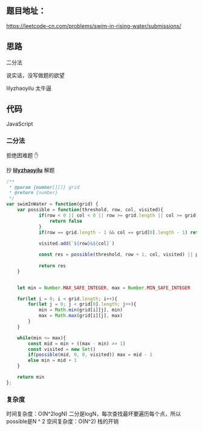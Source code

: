 ## 题目地址：

https://leetcode-cn.com/problems/swim-in-rising-water/submissions/



## 思路

二分法

说实话，没写做题的欲望

lilyzhaoyilu 太牛逼



## 代码

JavaScript

### 二分法

拒绝困难题 :hand:

抄 **[lilyzhaoyilu](https://github.com/lilyzhaoyilu)** 解题

```javascript
/**
 * @param {number[][]} grid
 * @return {number}
 */
var swimInWater = function(grid) {
    var possible = function(threshold, row, col, visited){
            if(row < 0 || col < 0 || row >= grid.length || col >= grid[0].length || grid[row][col] > threshold || visited.has(`${row}&${col}`)){
                return false
            }
            if(row == grid.length - 1 && col == grid[0].length - 1) return true
            
            visited.add(`${row}&${col}`)

            const res = possible(threshold, row + 1, col, visited) || possible(threshold, row - 1, col, visited) || possible(threshold, row , col + 1, visited) ||possible(threshold, row , col - 1, visited)
            
            return res
    }


    let min = Number.MAX_SAFE_INTEGER, max = Number.MIN_SAFE_INTEGER

    for(let i = 0; i < grid.length; i++){
        for(let j = 0; j < grid[0].length; j++){
            min = Math.min(grid[i][j], min)
            max = Math.max(grid[i][j], max)
        }
    }

    while(min <= max){
        const mid = min + ((max - min) >> 1)
        const visited = new Set()
        if(possible(mid, 0, 0, visited)) max = mid - 1
        else min = mid + 1
    }

    return min
};
```



### 复杂度

时间复杂度：O(N^2logN) 二分是logN，每次查找最坏要遍历每个点，所以possible是N ^ 2
空间复杂度：O(N^2) 栈的开销

